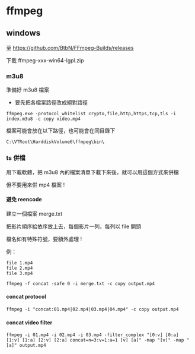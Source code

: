 # ffmpeg

## windows

至 https://github.com/BtbN/FFmpeg-Builds/releases

下載 ffmpeg-xxx-win64-lgpl.zip

### m3u8

準備好 m3u8 檔案

- 要先把各檔案路徑改成絕對路徑

```
ffmpeg.exe -protocol_whitelist crypto,file,http,https,tcp,tls -i index.m3u8 -c copy video.mp4
```

檔案可能會放在以下路徑，也可能會在同目錄下

```
C:\VTRoot\HarddiskVolume6\ffmpeg\bin\
```

### ts 併檔

用下載軟體，把 m3u8 內的檔案清單下載下來後，就可以用這個方式來併檔

但不要用來併 mp4 檔案 !

#### 避免 reencode

建立一個檔案 merge.txt

把影片順序給依序放上去，每個影片一列，每列以 file 開頭

檔名如有特殊符號，要額外處理 !

例：

```
file 1.mp4
file 2.mp4
file 3.mp4
```


```
ffmpeg -f concat -safe 0 -i merge.txt -c copy output.mp4
```

#### concat protocol

```
ffmpeg -i "concat:01.mp4|02.mp4|03.mp4|04.mp4" -c copy output.mp4
```

#### concat video filter

```
ffmpeg -i 01.mp4 -i 02.mp4 -i 03.mp4 -filter_complex "[0:v] [0:a] [1:v] [1:a] [2:v] [2:a] concat=n=3:v=1:a=1 [v] [a]" -map "[v]" -map "[a]" output.mp4
```